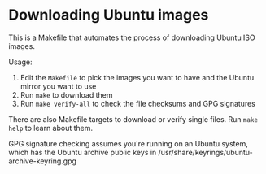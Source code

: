 Downloading Ubuntu images
=========================

This is a Makefile that automates the process of downloading Ubuntu ISO images.

Usage:

1. Edit the `Makefile` to pick the images you want to have and the Ubuntu
   mirror you want to use
2. Run `make` to download them
3. Run `make verify-all` to check the file checksums and GPG signatures

There are also Makefile targets to download or verify single files.  Run `make
help` to learn about them.

GPG signature checking assumes you're running on an Ubuntu system, which has
the Ubuntu archive public keys in /usr/share/keyrings/ubuntu-archive-keyring.gpg
